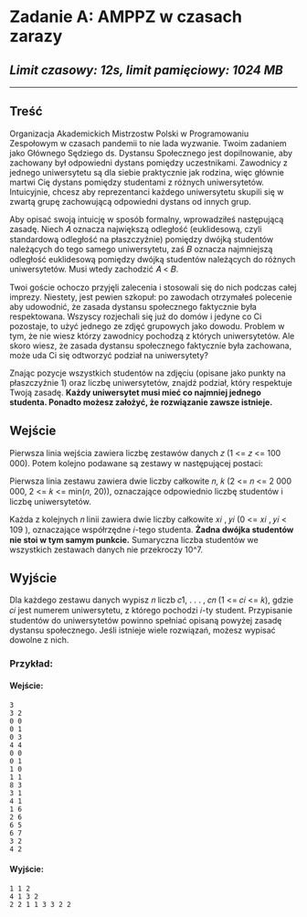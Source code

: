 # **Zadanie A**: AMPPZ w czasach zarazy

## *Limit czasowy: 12s, limit pamięciowy: 1024 MB*

___

## **Treść**

Organizacja Akademickich Mistrzostw Polski w Programowaniu Zespołowym w czasach
pandemii to nie lada wyzwanie. Twoim zadaniem jako Głównego Sędziego ds. Dystansu
Społecznego jest dopilnowanie, aby zachowany był odpowiedni dystans pomiędzy uczestnikami.
Zawodnicy z jednego uniwersytetu są dla siebie praktycznie jak rodzina, więc głównie martwi
Cię dystans pomiędzy studentami z różnych uniwersytetów. Intuicyjnie, chcesz aby reprezentanci
każdego uniwersytetu skupili się w zwartą grupę zachowującą odpowiedni dystans od innych grup.

Aby opisać swoją intuicję w sposób formalny, wprowadziłeś następującą zasadę. Niech
𝐴 oznacza największą odległość (euklidesową, czyli standardową odległość na płaszczyźnie)
pomiędzy dwójką studentów należących do tego samego uniwersytetu, zaś 𝐵 oznacza najmniejszą
odległość euklidesową pomiędzy dwójką studentów należących do różnych uniwersytetów. Musi
wtedy zachodzić 𝐴 < 𝐵.

Twoi goście ochoczo przyjęli zalecenia i stosowali się do nich podczas całej imprezy. Niestety,
jest pewien szkopuł: po zawodach otrzymałeś polecenie aby udowodnić, że zasada dystansu
społecznego faktycznie była respektowana. Wszyscy rozjechali się już do domów i jedyne co Ci
pozostaje, to użyć jednego ze zdjęć grupowych jako dowodu. Problem w tym, że nie wiesz którzy
zawodnicy pochodzą z których uniwersytetów. Ale skoro wiesz, że zasada dystansu społecznego
faktycznie była zachowana, może uda Ci się odtworzyć podział na uniwersytety?

Znając pozycje wszystkich studentów na zdjęciu (opisane jako punkty na płaszczyźnie 1)
oraz liczbę uniwersytetów, znajdź podział, który respektuje Twoją zasadę. 
**Każdy uniwersytet musi mieć co najmniej jednego studenta. Ponadto możesz założyć, że rozwiązanie
zawsze istnieje.**

## **Wejście**

Pierwsza linia wejścia zawiera liczbę zestawów danych 𝑧 (1 <= 𝑧 <= 100 000). Potem kolejno
podawane są zestawy w następującej postaci:

Pierwsza linia zestawu zawiera dwie liczby całkowite 𝑛, 𝑘 (2 <= 𝑛 <= 2 000 000,
2 <= 𝑘 <= min(𝑛, 20)), oznaczające odpowiednio liczbę studentów i liczbę uniwersytetów.

Każda z kolejnych 𝑛 linii zawiera dwie liczby całkowite 𝑥𝑖
, 𝑦𝑖 (0 <= 𝑥𝑖
, 𝑦𝑖 < 109
), oznaczające
współrzędne 𝑖-tego studenta. **Żadna dwójka studentów nie stoi w tym samym punkcie.**
Sumaryczna liczba studentów we wszystkich zestawach danych nie przekroczy 10^7.

## **Wyjście**

Dla każdego zestawu danych wypisz 𝑛 liczb 𝑐1, . . . , 𝑐𝑛 (1 <= 𝑐𝑖 <= 𝑘), gdzie 𝑐𝑖 jest numerem
uniwersytetu, z którego pochodzi 𝑖-ty student. Przypisanie studentów do uniwersytetów powinno
spełniać opisaną powyżej zasadę dystansu społecznego. Jeśli istnieje wiele rozwiązań, możesz
wypisać dowolne z nich.


### **Przykład:**

#### **Wejście**:

    3
    3 2
    0 0
    0 1
    0 3
    4 4
    0 0
    0 1
    1 0
    1 1
    8 3
    3 1
    4 1
    1 6
    2 6
    6 5
    6 7
    3 2
    4 2

#### **Wyjście**:

    1 1 2
    4 1 3 2
    2 2 1 1 3 3 2 2